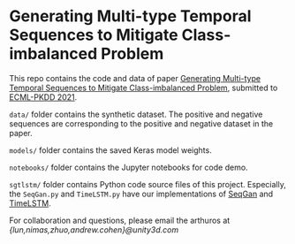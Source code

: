 # Generating Multi-type Temporal Sequences to Mitigate Class-imbalanced Problem

This repo contains the code and data of paper [Generating Multi-type Temporal Sequences to Mitigate Class-imbalanced Problem](https://arxiv.org/abs/2104.03428), submitted to [ECML-PKDD 2021](https://2021.ecmlpkdd.org/).

`data/` folder contains the synthetic dataset. The positive and negative sequences are corresponding to the positive and negative dataset in the paper.

`models/` folder contains the saved Keras model weights.

`notebooks/` folder contains the Jupyter notebooks for code demo.

`sgtlstm/` folder contains Python code source files of this project. Especially, the `SeqGan.py` and `TimeLSTM.py` have our implementations of [SeqGan](https://arxiv.org/abs/1609.05473) and [TimeLSTM](https://www.ijcai.org/proceedings/2017/504).

For collaboration and questions, please email the arthuros at _{lun,nimas,zhuo,andrew.cohen}@unity3d.com_